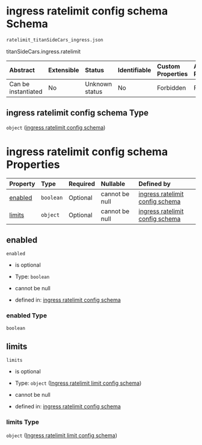 # ingress ratelimit config schema Schema

```txt
ratelimit_titanSideCars_ingress.json
```

titanSideCars.ingress.ratelimit

| Abstract            | Extensible | Status         | Identifiable | Custom Properties | Additional Properties | Access Restrictions | Defined In                                                                                                   |
| :------------------ | :--------- | :------------- | :----------- | :---------------- | :-------------------- | :------------------ | :----------------------------------------------------------------------------------------------------------- |
| Can be instantiated | No         | Unknown status | No           | Forbidden         | Forbidden             | none                | [ratelimit\_titanSideCars\_ingress.json](../out/ratelimit_titanSideCars_ingress.json "open original schema") |

## ingress ratelimit config schema Type

`object` ([ingress ratelimit config schema](ratelimit_titansidecars_ingress.md))

# ingress ratelimit config schema Properties

| Property            | Type      | Required | Nullable       | Defined by                                                                                                                                                                       |
| :------------------ | :-------- | :------- | :------------- | :------------------------------------------------------------------------------------------------------------------------------------------------------------------------------- |
| [enabled](#enabled) | `boolean` | Optional | cannot be null | [ingress ratelimit config schema](ratelimit_titansidecars_ingress-properties-enabled.md "ratelimit_titanSideCars_ingress.json#/properties/enabled")                              |
| [limits](#limits)   | `object`  | Optional | cannot be null | [ingress ratelimit config schema](ratelimit_titansidecars_ingress-properties-ingress-ratelimit-limit-config-schema.md "ratelimit_titanSideCars_ingress.json#/properties/limits") |

## enabled



`enabled`

* is optional

* Type: `boolean`

* cannot be null

* defined in: [ingress ratelimit config schema](ratelimit_titansidecars_ingress-properties-enabled.md "ratelimit_titanSideCars_ingress.json#/properties/enabled")

### enabled Type

`boolean`

## limits



`limits`

* is optional

* Type: `object` ([Ingress ratelimit limit config schema](ratelimit_titansidecars_ingress-properties-ingress-ratelimit-limit-config-schema.md))

* cannot be null

* defined in: [ingress ratelimit config schema](ratelimit_titansidecars_ingress-properties-ingress-ratelimit-limit-config-schema.md "ratelimit_titanSideCars_ingress.json#/properties/limits")

### limits Type

`object` ([Ingress ratelimit limit config schema](ratelimit_titansidecars_ingress-properties-ingress-ratelimit-limit-config-schema.md))
